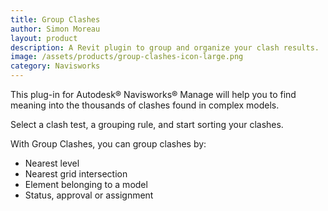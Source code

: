 ```yaml
---
title: Group Clashes
author: Simon Moreau
layout: product
description: A Revit plugin to group and organize your clash results.
image: /assets/products/group-clashes-icon-large.png
category: Navisworks
---
```


This plug-in for Autodesk® Navisworks® Manage will help you to find meaning into the thousands of clashes found in complex models.

Select a clash test, a grouping rule, and start sorting your clashes.

With Group Clashes, you can group clashes by:

* Nearest level
* Nearest grid intersection
* Element belonging to a model
* Status, approval or assignment

